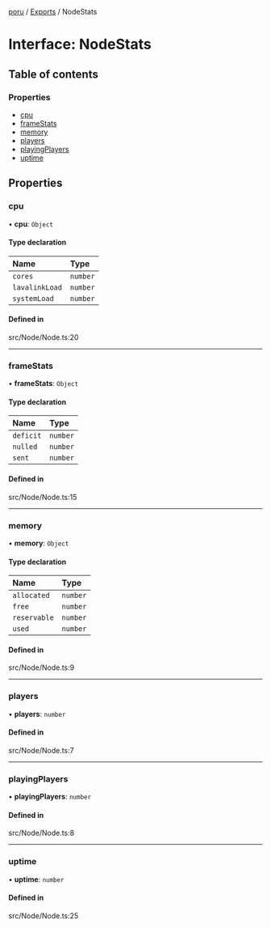 [poru](../README.md) / [Exports](../modules.md) / NodeStats

# Interface: NodeStats

## Table of contents

### Properties

- [cpu](NodeStats.md#cpu)
- [frameStats](NodeStats.md#framestats)
- [memory](NodeStats.md#memory)
- [players](NodeStats.md#players)
- [playingPlayers](NodeStats.md#playingplayers)
- [uptime](NodeStats.md#uptime)

## Properties

### cpu

• **cpu**: `Object`

#### Type declaration

| Name | Type |
| :------ | :------ |
| `cores` | `number` |
| `lavalinkLoad` | `number` |
| `systemLoad` | `number` |

#### Defined in

src/Node/Node.ts:20

___

### frameStats

• **frameStats**: `Object`

#### Type declaration

| Name | Type |
| :------ | :------ |
| `deficit` | `number` |
| `nulled` | `number` |
| `sent` | `number` |

#### Defined in

src/Node/Node.ts:15

___

### memory

• **memory**: `Object`

#### Type declaration

| Name | Type |
| :------ | :------ |
| `allocated` | `number` |
| `free` | `number` |
| `reservable` | `number` |
| `used` | `number` |

#### Defined in

src/Node/Node.ts:9

___

### players

• **players**: `number`

#### Defined in

src/Node/Node.ts:7

___

### playingPlayers

• **playingPlayers**: `number`

#### Defined in

src/Node/Node.ts:8

___

### uptime

• **uptime**: `number`

#### Defined in

src/Node/Node.ts:25

